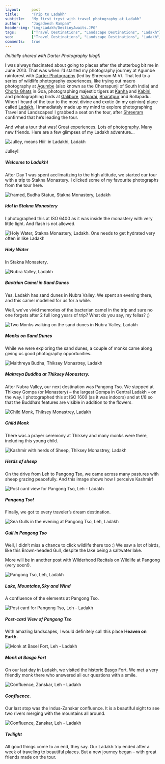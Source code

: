 ```yaml
---
layout:     post
title:      "Trip to Ladakh"
subtitle:   "My first tryst with travel photography at Ladakh"
author:     "Jagadeesh Rampam"
header-img: "img/Ladakh/DestinyAwaits.JPG"
tags:		["Travel Destinations", "Landscape Destinations", "Ladakh"]
seo: 		["Travel Destinations", "Landscape Destinations", "Ladakh", "Tiger Destinations", "Kabini"]
comments:   true
---
```


<em>
(Initially shared with Darter Photography blog!)
</em>

<p>
I was always fascinated about going to places after the shutterbug bit me in June 2013. That was when I’d started my photography journey at Agumbe rainforest with <a href="http://www.wilderhood.com/organizer/Darter%20Photography" target="_blank">Darter Photography</a> (led by Shreeram M V). That led to a series of wildlife photography experiences, like trying out macro photography at <a href="http://www.wilderhood.com/destination/Agumbe" target="_blank">Agumbe</a> (also known as the Cherrapunji of South India) and <a href="http://www.wilderhood.com/destination/Goa" target="_blank">Chorla Ghats</a> in Goa, photographing majestic tigers at <a href="http://www.wilderhood.com/destination/Kanha" target="_blank">Kanha</a> and <a href="http://www.wilderhood.com/destination/Kabini" target="_blank">Kabini</a>, and photographing birds at <a href="http://www.wilderhood.com/destination/Galibore" target="_blank">Galibore</a>, <a href="http://www.wilderhood.com/destination/Valparai" target="_blank">Valparai</a>, <a href="http://www.wilderhood.com/destination/Bharatpur" target="_blank">Bharatpur</a> and Rollapadu. When I heard of the tour to the most divine and exotic (in my opinion) place called <a href="http://www.wilderhood.com/destination/Ladakh" target="_blank">Ladakh</a>, I immediately made up my mind to explore photographing Travel and Landscapes! I grabbed a seat on the tour, after <a href="{{ site.baseurl }}/authors/Shreeram%20MV/">Shreeram</a> confirmed that he’s leading the tour.
</p>

<p>
And what a tour that was! Great experiences. Lots of photography. Many new friends. Here are a few glimpses of my Ladakh adventure...
</p>

<img src="{{ site.baseurl}}/img/Ladakh/Julley1.JPG" alt="Julley, means Hiii! in Ladakhi, Ladakh">

<p>
Julley!! <h5>Welcome to Ladakh!</h5> After Day 1 was spent acclimatizing to the high altitude, we started our tour with a trip to Stakna Monastery. I clicked some of my favourite photographs from the tour here.
</p>

<img src="{{ site.baseurl}}/img/Ladakh/IMG_8732.JPG" alt="framed, Budha Statue, Stakna Monastery, Ladakh">

<p>
<h5>Idol in Stakna Monastery</h5> I photographed this at ISO 6400 as it was inside the monastery with very little light. And flash is not allowed.
</p>

<img src="{{ site.baseurl}}/img/Ladakh/Holywater.JPG" alt="Holy Water, Stakna Monastery, Ladakh. One needs to get hydrated very often in  like Ladakh">

<p>
<h5>Holy Water</h5> In Stakna Monastery.
</p>

<img src="{{ site.baseurl}}/img/Ladakh/IMG_8990.JPG" alt="Nubra Valley, Ladakh">

<p>
<h5>Bactrian Camel in Sand Dunes</h5> Yes, Ladakh has sand dunes in Nubra Valley. We spent an evening there, and this camel modelled for us for a while.
</p>

<p>
Well, we've vivid memories of the bacterian camel in the trip and sure no one forgets after 2 full long years of trip? What do you say, my fellas? ;)
</p>

<img src="{{ site.baseurl}}/img/Ladakh/TwoMonks.jpg" alt="Two Monks walking on the sand dunes in Nubra Valley, Ladakh">

<p>
<h5>Monks on Sand Dunes</h5> While we were exploring the sand dunes, a couple of monks came along giving us good photography opportunities.
</p>


<img src="{{ site.baseurl}}/img/Ladakh/MaithreyaBudha.JPG" alt="Maithreya Budha, Thiksey Monastrey, Ladakh">

<p>
<h5>Maitreya Buddha at Thiksey Monastery.</h5> After Nubra Valley, our next destination was Pangong Tso. We stopped at Thiksey Gompa (or Monastery) – the largest Gompa in Central Ladakh – on the way. I photographed this at ISO 1600 (as it was indoors) and at f/8 so that the Buddha’s features are visible in addition to the flowers.
</p>


<img src="{{ site.baseurl}}/img/Ladakh/ChildMonk.JPG" alt="Child Monk, Thiksey Monastrey, Ladakh">

<p>
<h5>Child Monk</h5> There was a prayer ceremony at Thiksey and many monks were there, including this young child.
</p>

<img src="{{ site.baseurl}}/img/Ladakh/Kashmir.JPG" alt="Kashmir with herds of Sheep, Thiksey Monastrey, Ladakh">

<p>
<h5>Herds of sheep</h5> On the drive from Leh to Pangong Tso, we came across many pastures with sheep grazing peacefully. And this image shows how I perceive Kashmir!
</p>

<img src="{{ site.baseurl}}/img/Ladakh/IMG_9259.JPG" alt="Post card view for Pangong Tso, Leh - Ladakh">

<p>
<h5>Pangong Tso!</h5> Finally, we got to every traveler’s dream destination.
</p>

<img src="{{ site.baseurl}}/img/Ladakh/SeaGulls.JPG" alt="Sea Gulls in the evening at Pangong Tso, Leh, Ladakh">

<p>
<h5>Gull in Pangong Tso</h5> Well, I didn’t miss a chance to click wildlife there too :) We saw a lot of birds, like this Brown-headed Gull, despite the lake being a saltwater lake.
</p>

<p>
More will be in another post with Wilderhood Recitals on Wildlife at Pangong (very soon!).
</p>

<img src="{{ site.baseurl}}/img/Ladakh/IMG_9259.JPG" alt="Pangong Tso, Leh, Ladakh">

<p>
<h5>Lake, Mountains,Sky and Wind</h5> A confluence of the elements at Pangong Tso.
</p>

<img src="{{ site.baseurl}}/img/Ladakh/PostCardforPangongTso.JPG" alt="Post card for Pangong Tso, Leh - Ladakh">

<p>
<h5>Post-card View of Pangong Tso</h5> With amazing landscapes, I would definitely call this place <strong>Heaven on Earth.</strong>
</p>

<img src="{{ site.baseurl}}/img/Ladakh/MonkBaselFort.JPG" alt="Monk at Basel Fort, Leh - Ladakh">

<p>
<h5>Monk at Basgo Fort</h5> On our last day in Ladakh, we visited the historic Basgo Fort. We met a very friendly monk there who answered all our questions with a smile.
</p>

<img src="{{ site.baseurl}}/img/Ladakh/Confluence.JPG" alt="Confluence, Zanskar, Leh - Ladakh">

<p>
<h5>Confluence.</h5> Our last stop was the Indus-Zanskar confluence. It is a beautiful sight to see two rivers merging with the mountains all around.
</p>

<img src="{{ site.baseurl}}/img/Ladakh/Twilight.JPG" alt="Confluence, Zanskar, Leh - Ladakh">

<p>
<h5>Twilight</h5> All good things come to an end, they say. Our Ladakh trip ended after a week of traveling to beautiful places. But a new journey began – with great friends made on the tour.
</p>


